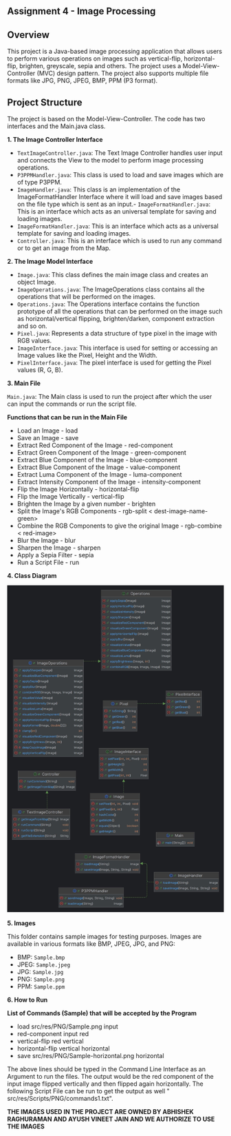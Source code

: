 ## Assignment 4 - Image Processing

## Overview

This project is a Java-based image processing application that allows users to perform various
operations on images such as vertical-flip, horizontal-flip, brighten, greyscale, sepia and others.
The project uses a Model-View-Controller (MVC) design pattern. The project also supports multiple
file formats like JPG, PNG, JPEG, BMP, PPM (P3 format).

## Project Structure

The project is based on the Model-View-Controller. The code has two interfaces and the Main.java
class.

**1. The Image Controller Interface**

- `TextImageController.java`: The Text Image Controller handles user input and connects the View to
  the model to perform image processing operations.
- `P3PPMHandler.java`: This class is used to load and save images which are of type P3PPM.
- `ImageHandler.java`: This class is an implementation of the ImageFormatHandler Interface where it
  will load and save images based on the file type which is sent as an input.-
  `ImageFormatHandler.java`: This is an interface which acts as an universal template for saving and
  loading images.
- `ImageFormatHandler.java`: This is an interface which acts as a universal template for saving and
  loading images.
- `Controller.java`: This is an interface which is used to run any command or to get an image from
  the Map.

**2. The Image Model Interface**

- `Image.java`: This class defines the main image class and creates an object Image.
- `ImageOperations.java`: The ImageOperations class contains all the operations that will be
  performed on the images.
- `Operations.java`:  The Operations interface contains the function prototype of all the operations
  that can be performed on the image such as horizontal/vertical flipping, brighten/darken,
  component extraction and so on.
- `Pixel.java`: Represents a data structure of type pixel in the image with RGB values.
- `ImageInterface.java`: This interface is used for setting or accessing an Image values like the
  Pixel, Height and the Width.
- `PixelInterface.java`: The pixel interface is used for getting the Pixel values (R, G, B).

**3. Main File**

`Main.java`: The Main class is used to run the project after which the user can input the commands
or run the script file.

**Functions that can be run in the Main File**

- Load an Image - load <image-path> <image-name>
- Save an Image - save <image-path> <image-name>
- Extract Red Component of the Image - red-component <image-name> <dest-image-name>
- Extract Green Component of the Image - green-component <image-name> <dest-image-name>
- Extract Blue Component of the Image - blue-component <image-name> <dest-image-name>
- Extract Blue Component of the Image - value-component <image-name> <dest-image-name>
- Extract Luma Component of the Image - luma-component <image-name> <dest-image-name>
- Extract Intensity Component of the Image - intensity-component <image-name> <dest-image-name>
- Flip the Image Horizontally - horizontal-flip <image-name> <dest-image-name>
- Flip the Image Vertically - vertical-flip <image-name> <dest-image-name>
- Brighten the Image by a given number - brighten <increment> <image-name> <dest-image-name>
- Split the Image's RGB Components - rgb-split <image-name> <dest-image-name-red> <
  dest-image-name-green>
- Combine the RGB Components to give the original Image - rgb-combine <dest-image-name> <
  red-image> <green-image> <blue-image>
- Blur the Image - blur <image-name> <dest-image-name>
- Sharpen the Image - sharpen <image-name> <dest-image-name>
- Apply a Sepia Filter - sepia <image-name> <dest-image-name>
- Run a Script File - run <script-file-path>

**4. Class Diagram**

![class-diagram-src.jpg](class-diagram.jpg)

**5. Images**

This folder contains sample images for testing purposes. Images are available in various formats
like BMP, JPEG, JPG, and PNG:

- BMP: `Sample.bmp`
- JPEG: `Sample.jpeg`
- JPG: `Sample.jpg`
- PNG: `Sample.png`
- PPM: `Sample.ppm`

**6. How to Run**

**List of Commands (Sample) that will be accepted by the Program**

- load src/res/PNG/Sample.png input
- red-component input red
- vertical-flip red vertical
- horizontal-flip vertical horizontal
- save src/res/PNG/Sample-horizontal.png horizontal

The above lines should be typed in the Command Line Interface as an Argument to run the files. The
output would be the red component of the input image flipped vertically and then flipped again
horizontally. The following Script File can be run to get the output as well "
src/res/Scripts/PNG/commands1.txt".

**THE IMAGES USED IN THE PROJECT ARE OWNED BY ABHISHEK RAGHURAMAN AND AYUSH VINEET JAIN AND WE
AUTHORIZE TO USE THE IMAGES**